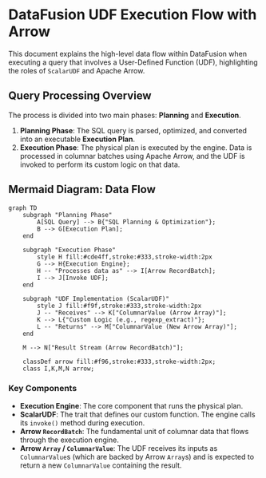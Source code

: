 # DataFusion UDF Execution Flow with Arrow

This document explains the high-level data flow within DataFusion when executing a query that involves a User-Defined Function (UDF), highlighting the roles of `ScalarUDF` and Apache Arrow.

## Query Processing Overview

The process is divided into two main phases: **Planning** and **Execution**.

1.  **Planning Phase**: The SQL query is parsed, optimized, and converted into an executable **Execution Plan**.
2.  **Execution Phase**: The physical plan is executed by the engine. Data is processed in columnar batches using Apache Arrow, and the UDF is invoked to perform its custom logic on that data.

## Mermaid Diagram: Data Flow

```mermaid
graph TD
    subgraph "Planning Phase"
        A[SQL Query] --> B{"SQL Planning & Optimization"};
        B --> G[Execution Plan];
    end

    subgraph "Execution Phase"
        style H fill:#cde4ff,stroke:#333,stroke-width:2px
        G --> H{Execution Engine};
        H -- "Processes data as" --> I[Arrow RecordBatch];
        I --> J[Invoke UDF];
    end

    subgraph "UDF Implementation (ScalarUDF)"
        style J fill:#f9f,stroke:#333,stroke-width:2px
        J -- "Receives" --> K["ColumnarValue (Arrow Array)"];
        K --> L{"Custom Logic (e.g., regexp_extract)"};
        L -- "Returns" --> M["ColumnarValue (New Arrow Array)"];
    end

    M --> N["Result Stream (Arrow RecordBatch)"];

    classDef arrow fill:#f96,stroke:#333,stroke-width:2px;
    class I,K,M,N arrow;
```

### Key Components

- **Execution Engine**: The core component that runs the physical plan.
- **ScalarUDF**: The trait that defines our custom function. The engine calls its `invoke()` method during execution.
- **Arrow `RecordBatch`**: The fundamental unit of columnar data that flows through the execution engine.
- **Arrow `Array` / `ColumnarValue`**: The UDF receives its inputs as `ColumnarValue`s (which are backed by Arrow `Array`s) and is expected to return a new `ColumnarValue` containing the result.
